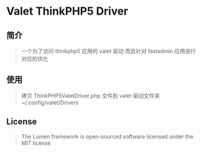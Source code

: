 #  Valet ThinkPHP5 Driver

## 简介
> 一个为了访问 thinkphp5 应用的 valet 驱动
> 而且针对 fastadmin 应用进行对应的优化

## 使用
> 拷贝 ThinkPHP5ValetDriver.php 文件到 valet 驱动文件夹 ~/.config/valet/Drivers

## License
> The Lumen framework is open-sourced software licensed under the MIT license